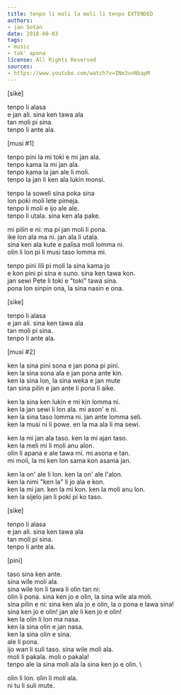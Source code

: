 ```yaml
---
title: tenpo li moli la moli li tenpo EXTENDED
authors:
- jan Sotan
date: 2018-08-03
tags:
- music
- tok' apona
license: All Rights Reserved
sources:
- https://www.youtube.com/watch?v=INm3vnNbapM
---
```


[sike]

tenpo li alasa  \
e jan ali. sina ken tawa ala  \
tan moli pi sina.  \
tenpo li ante ala.

[musi #1]

tenpo pini la mi toki e mi jan ala.  \
tenpo kama la mi jan ala.  \
tenpo kama la jan ale li moli.  \
tenpo la jan li ken ala lukin monsi.

tenpo la soweli sina poka sina  \
lon poki moli lete pimeja.  \
tenpo li moli e ijo ale ale.  \
tenpo li utala. sina ken ala pake.

mi pilin e ni: ma pi jan moli li pona.  \
ike lon ala ma ni. jan ala li utala.  \
sina ken ala kute e palisa moli lomma ni.  \
olin li lon pi li musi taso lomma mi.

tenpo pini lili pi moli la sina kama jo  \
e kon pini pi sina e suno. sina ken tawa kon.  \
jan sewi Pete li toki e "toki" tawa sina.  \
pona lon sinpin ona, la sina nasin e ona.

[sike]

tenpo li alasa  \
e jan ali. sina ken tawa ala  \
tan moli pi sina.  \
tenpo li ante ala.

[musi #2]

ken la sina pini sona e jan pona pi pini.  \
ken la sina sona ala e jan pona ante kin.  \
ken la sina lon, la sina weka e jan mute  \
tan sina pilin e jan ante li pona li aike.

ken la sina ken lukin e mi kin lomma ni.  \
ken la jan sewi li lon ala. mi ason' e ni.  \
ken la sina taso lomma ni. jan ante lomma seli.  \
ken la musi ni li powe. en la ma ala li ma sewi.

ken la mi jan ala taso. ken la mi ajan taso.  \
ken la meli mi li moli anu alon.  \
olin li apana e ale tawa mi. mi asona e tan.  \
mi moli, la mi ken lon sama kon asama jan.

ken la on' ale li lon. ken la on' ale l'alon.  \
ken la nimi "ken la" li jo ala e kon.  \
ken la mi jan. ken la mi kon. ken la moli anu lon.  \
ken la sijelo jan li poki pi ko taso.

[sike]

tenpo li alasa  \
e jan ali. sina ken tawa ala  \
tan moli pi sina.  \
tenpo li ante ala.

[pini]

taso sina ken ante.  \
sina wile moli ala.  \
sina wile lon li tawa li olin tan ni:  \
olin li pona. sina ken jo e olin, la sina wile ala moli.  \
sina pilin e ni: sina ken ala jo e olin, la o pona e lawa sina!  \
sina ken jo e olin! jan ale li ken jo e olin!  \
ken la olin li lon ma nasa.  \
ken la sina olin e jan nasa.  \
ken la sina olin e sina.  \
ale li pona.  \
ijo wan li suli taso. sina wile moli ala.  \
moli li pakala. moli o pakala!  \
tenpo ale la sina moli ala la sina ken jo e olin.  \

olin li lon. olin li moli ala.  \
ni tu li suli mute.